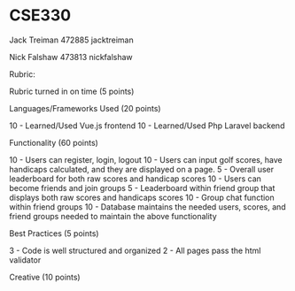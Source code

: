 # CSE330
Jack Treiman 472885 jacktreiman

Nick Falshaw 473813 nickfalshaw


Rubric:

Rubric turned in on time (5 points)

Languages/Frameworks Used (20 points)

10 - Learned/Used Vue.js frontend
10 - Learned/Used Php Laravel backend

Functionality (60 points)

10 - Users can register, login, logout
10 - Users can input golf scores, have handicaps calculated, and they are displayed on a page. 
5 - Overall user leaderboard for both raw scores and handicap scores
10 - Users can become friends and join groups
5 - Leaderboard within friend group that displays both raw scores and handicaps scores
10 - Group chat function within friend groups
10 - Database maintains the needed users, scores, and friend groups needed to maintain the above functionality

Best Practices (5 points)

3 - Code is well structured and organized
2 - All pages pass the html validator

Creative (10 points)

